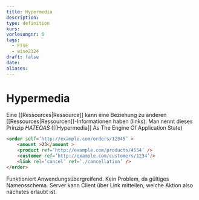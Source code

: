 ```yaml
---
title: Hypermedia
description: 
type: definition
kurs: 
vorlesungnr: 0
tags:
  - FTSE
  - wise2324
draft: false
date: 
aliases:
---
```

# Hypermedia

Eine [[Ressources|Ressource]] kann eine Beziehung zu anderen [[Ressources|Ressourcen]]-Informationen haben (links). Man nennt dieses Prinzip *HATEOAS* ([[Hypermedia]] As The Engine Of Application State)

```html
<order self=’http://example.com/orders/12345’ > 
	<amount >23</amount >
	<product ref=’http://example.com/products/4554’ /> 
	<customer ref=’http://example.com/customers/1234’/> 
	<link rel=’cancel’ ref=’./cancellation’ />
</order>
```

Funktioniert Anwendungsübergreifend. Kein Problem, da gültiges Namensschema. Server kann Client über Link mitteilen, welche Aktion also nächstes erlaubt ist.